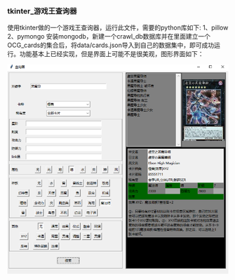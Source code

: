 
### tkinter_游戏王查询器

  使用tkinter做的一个游戏王查询器，运行此文件，需要的python库如下:
1、pillow
2、pymongo
安装mongodb，新建一个crawl_db数据库并在里面建立一个OCG_cards的集合后，将data/cards.json导入到自己的数据集中，即可成功运行。功能基本上已经实现，但是界面上可能不是很美观，图形界面如下：

![Image text](https://github.com/dynnb/ygw/blob/master/%E6%95%88%E6%9E%9C%E5%9B%BE.jpg)


```python

```
